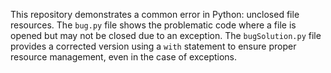This repository demonstrates a common error in Python: unclosed file resources.  The `bug.py` file shows the problematic code where a file is opened but may not be closed due to an exception.  The `bugSolution.py` file provides a corrected version using a `with` statement to ensure proper resource management, even in the case of exceptions.